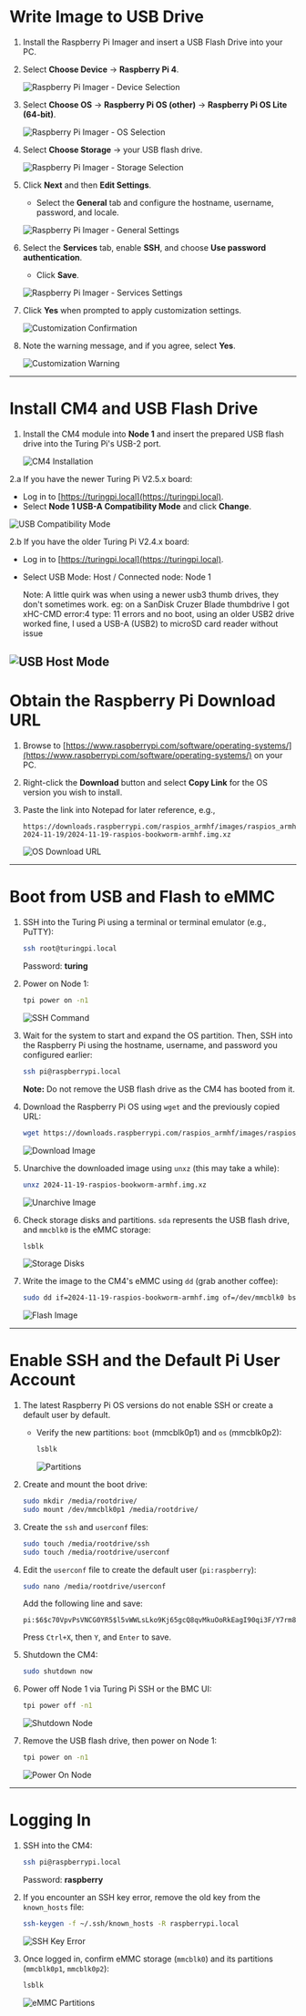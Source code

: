 <!-- /docs/emmcFlash.md -->
# Write Image to USB Drive

1. Install the Raspberry Pi Imager and insert a USB Flash Drive into your PC.
2. Select **Choose Device** -> **Raspberry Pi 4**.

   ![Raspberry Pi Imager - Device Selection](/images/rpiImager1.png)

3. Select **Choose OS** -> **Raspberry Pi OS (other)** -> **Raspberry Pi OS Lite (64-bit)**.

   ![Raspberry Pi Imager - OS Selection](/images/rpiImager2.png)

4. Select **Choose Storage** -> your USB flash drive.

   ![Raspberry Pi Imager - Storage Selection](/images/rpiImager3.png)

5. Click **Next** and then **Edit Settings**.
   - Select the **General** tab and configure the hostname, username, password, and locale.

   ![Raspberry Pi Imager - General Settings](/images/rpiImager5.png)

6. Select the **Services** tab, enable **SSH**, and choose **Use password authentication**.
   - Click **Save**.

   ![Raspberry Pi Imager - Services Settings](/images/rpiImager6.png)

7. Click **Yes** when prompted to apply customization settings.

   ![Customization Confirmation](/images/rpiImager7.png)

8. Note the warning message, and if you agree, select **Yes**.

   ![Customization Warning](/images/rpiImager8.png)

---

# Install CM4 and USB Flash Drive

1. Install the CM4 module into **Node 1** and insert the prepared USB flash drive into the Turing Pi's USB-2 port.

   ![CM4 Installation](/images/TPi1.png)

2.a If you have the newer Turing Pi V2.5.x board:
   - Log in to [https://turingpi.local](https://turingpi.local).
   - Select **Node 1 USB-A Compatibility Mode** and click **Change**.

   ![USB Compatibility Mode](/images/USBComp.png)

2.b If you have the older Turing Pi V2.4.x board:
   - Log in to [https://turingpi.local](https://turingpi.local).
   - Select USB Mode: Host / Connected node: Node 1

     Note: A little quirk was when using a newer usb3 thumb drives, they don't sometimes work. eg: on a SanDisk Cruzer Blade thumbdrive I got xHC-CMD error:4 type: 11 errors and no boot, using an older USB2 drive worked fine, I used a USB-A (USB2) to microSD card reader without issue 

   ![USB Host Mode](/images/USBComp2.png)
---

# Obtain the Raspberry Pi Download URL

1. Browse to [https://www.raspberrypi.com/software/operating-systems/](https://www.raspberrypi.com/software/operating-systems/) on your PC.
2. Right-click the **Download** button and select **Copy Link** for the OS version you wish to install.
3. Paste the link into Notepad for later reference, e.g.,

   ```plaintext
   https://downloads.raspberrypi.com/raspios_armhf/images/raspios_armhf-2024-11-19/2024-11-19-raspios-bookworm-armhf.img.xz
   ```

   ![OS Download URL](/images/osURL.png)

---

# Boot from USB and Flash to eMMC

1. SSH into the Turing Pi using a terminal or terminal emulator (e.g., PuTTY):

   ```bash
   ssh root@turingpi.local
   ```
   Password: **turing**

2. Power on Node 1:

   ```bash
   tpi power on -n1
   ```

   ![SSH Command](/images/ssh7.png)

3. Wait for the system to start and expand the OS partition. Then, SSH into the Raspberry Pi using the hostname, username, and password you configured earlier:

   ```bash
   ssh pi@raspberrypi.local
   ```

   **Note:** Do not remove the USB flash drive as the CM4 has booted from it.

4. Download the Raspberry Pi OS using `wget` and the previously copied URL:

   ```bash
   wget https://downloads.raspberrypi.com/raspios_armhf/images/raspios_armhf-2024-11-19/2024-11-19-raspios-bookworm-armhf.img.xz
   ```

   ![Download Image](/images/ssh1.png)

5. Unarchive the downloaded image using `unxz` (this may take a while):

   ```bash
   unxz 2024-11-19-raspios-bookworm-armhf.img.xz
   ```

   ![Unarchive Image](/images/ssh2.png)

6. Check storage disks and partitions. `sda` represents the USB flash drive, and `mmcblk0` is the eMMC storage:

   ```bash
   lsblk
   ```

   ![Storage Disks](/images/ssh3.png)

7. Write the image to the CM4's eMMC using `dd` (grab another coffee):

   ```bash
   sudo dd if=2024-11-19-raspios-bookworm-armhf.img of=/dev/mmcblk0 bs=10MB
   ```

   ![Flash Image](/images/ssh4.png)

---

# Enable SSH and the Default Pi User Account

1. The latest Raspberry Pi OS versions do not enable SSH or create a default user by default.
   - Verify the new partitions: `boot` (mmcblk0p1) and `os` (mmcblk0p2):

     ```bash
     lsblk
     ```

     ![Partitions](/images/ssh5.png)

2. Create and mount the boot drive:

   ```bash
   sudo mkdir /media/rootdrive/
   sudo mount /dev/mmcblk0p1 /media/rootdrive/
   ```

3. Create the `ssh` and `userconf` files:

   ```bash
   sudo touch /media/rootdrive/ssh
   sudo touch /media/rootdrive/userconf
   ```

4. Edit the `userconf` file to create the default user (`pi:raspberry`):

   ```bash
   sudo nano /media/rootdrive/userconf
   ```

   Add the following line and save:

   ```plaintext
   pi:$6$c70VpvPsVNCG0YR5$l5vWWLsLko9Kj65gcQ8qvMkuOoRkEagI90qi3F/Y7rm8eNYZHW8CY6BOIKwMH7a3YYzZYL90zf304cAHLFaZE0
   ```

   Press `Ctrl+X`, then `Y`, and `Enter` to save.

5. Shutdown the CM4:

   ```bash
   sudo shutdown now
   ```

6. Power off Node 1 via Turing Pi SSH or the BMC UI:

   ```bash
   tpi power off -n1
   ```

   ![Shutdown Node](/images/ssh6.png)

7. Remove the USB flash drive, then power on Node 1:

   ```bash
   tpi power on -n1
   ```

   ![Power On Node](/images/ssh7.png)

---

# Logging In

1. SSH into the CM4:

   ```bash
   ssh pi@raspberrypi.local
   ```
   Password: **raspberry**

2. If you encounter an SSH key error, remove the old key from the `known_hosts` file:

   ```bash
   ssh-keygen -f ~/.ssh/known_hosts -R raspberrypi.local
   ```

   ![SSH Key Error](/images/ssh10.png)

3. Once logged in, confirm eMMC storage (`mmcblk0`) and its partitions (`mmcblk0p1`, `mmcblk0p2`):

   ```bash
   lsblk
   ```

   ![eMMC Partitions](/images/ssh11.png)
